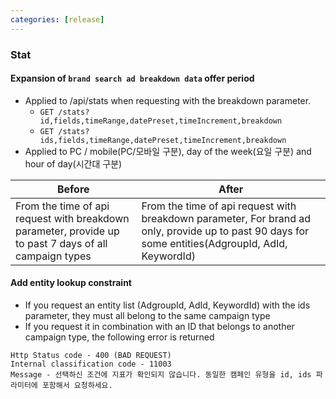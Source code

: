 ```yaml
---
categories: [release]
---
```


### Stat
#### Expansion of ```brand search ad breakdown data``` offer period
* Applied to /api/stats when requesting with the breakdown parameter.
  + ```GET /stats?id,fields,timeRange,datePreset,timeIncrement,breakdown```
  + ```GET /stats?ids,fields,timeRange,datePreset,timeIncrement,breakdown```
* Applied to PC / mobile(PC/모바일 구분), day of the week(요일 구분) and hour of day(시간대 구분)

Before| After
---------------------|---------------
From the time of api request with breakdown parameter, provide up to past 7 days of all campaign types | From the time of api request with breakdown parameter, For brand ad only, provide up to past 90 days for some entities(AdgroupId, AdId, KeywordId) 

#### Add entity lookup constraint
* If you request an entity list (AdgroupId, AdId, KeywordId) with the ids parameter, they must all belong to the same campaign type
* If you request it in combination with an ID that belongs to another campaign type, the following error is returned
```
Http Status code - 400 (BAD REQUEST) 
Internal classification code - 11003 
Message - 선택하신 조건에 지표가 확인되지 않습니다. 동일한 캠페인 유형을 id, ids 파라미터에 포함해서 요청하세요.
```
